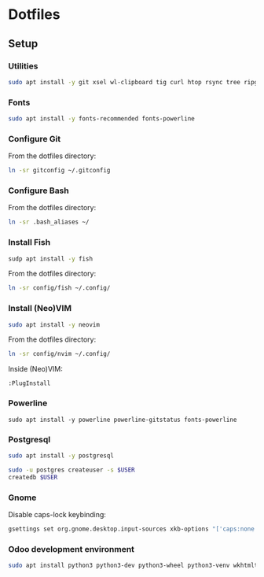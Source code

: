# Dotfiles

## Setup

### Utilities

```sh
sudo apt install -y git xsel wl-clipboard tig curl htop rsync tree ripgrep fzf build-essential shellcheck
```

### Fonts

```sh
sudo apt install -y fonts-recommended fonts-powerline
```

### Configure Git

From the dotfiles directory:
```sh
ln -sr gitconfig ~/.gitconfig
```

### Configure Bash

From the dotfiles directory:
```sh
ln -sr .bash_aliases ~/
```

### Install Fish

```sh
sudp apt install -y fish
```

From the dotfiles directory:
```sh
ln -sr config/fish ~/.config/
```

### Install (Neo)VIM

```sh
sudo apt install -y neovim
```

From the dotfiles directory:
```sh
ln -sr config/nvim ~/.config/
```

Inside (Neo)VIM:
```vimscript
:PlugInstall
```

### Powerline

```
sudo apt install -y powerline powerline-gitstatus fonts-powerline
```

### Postgresql

```sh
sudo apt install -y postgresql
```

```sh
sudo -u postgres createuser -s $USER
createdb $USER
```

### Gnome

Disable caps-lock keybinding:
```sh
gsettings set org.gnome.desktop.input-sources xkb-options "['caps:none']"
```

### Odoo development environment

```sh
sudo apt install python3 python3-dev python3-wheel python3-venv wkhtmltopdf libsasl2-dev libldap2-dev libpq-dev libjpeg-dev libxml2-dev libxslt1-dev
```


